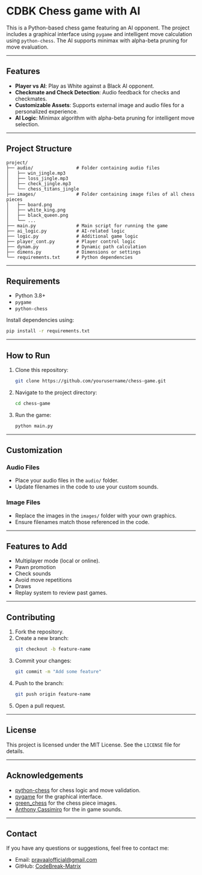 # CDBK Chess game with AI

This is a Python-based chess game featuring an AI opponent. The project includes a graphical interface using `pygame` and intelligent move calculation using `python-chess`. The AI supports minimax with alpha-beta pruning for move evaluation.

---

## Features

- **Player vs AI**: Play as White against a Black AI opponent.
- **Checkmate and Check Detection**: Audio feedback for checks and checkmates.
- **Customizable Assets**: Supports external image and audio files for a personalized experience.
- **AI Logic**: Minimax algorithm with alpha-beta pruning for intelligent move selection.

---

## Project Structure

```
project/
├── audio/                # Folder containing audio files
│   ├── win_jingle.mp3
│   ├── loss_jingle.mp3
│   ├── check_jingle.mp3
│   └── chess_titans_jingle
├── images/               # Folder containing image files of all chess pieces
│   ├── board.png
│   ├── white_king.png
│   ├── black_queen.png
│   └── ...
├── main.py               # Main script for running the game
├── ai_logic.py           # AI-related logic
├── logic.py              # Additional game logic
├── player_cont.py        # Player control logic
├── dynam.py              # Dynamic path calculation
├── dimens.py             # Dimensions or settings
└── requirements.txt      # Python dependencies
```

---

## Requirements

- Python 3.8+
- `pygame`
- `python-chess`

Install dependencies using:
```bash
pip install -r requirements.txt
```

---

## How to Run

1. Clone this repository:
   ```bash
   git clone https://github.com/yourusername/chess-game.git
   ```
2. Navigate to the project directory:
   ```bash
   cd chess-game
   ```
3. Run the game:
   ```bash
   python main.py
   ```

---

## Customization

### Audio Files
- Place your audio files in the `audio/` folder.
- Update filenames in the code to use your custom sounds.

### Image Files
- Replace the images in the `images/` folder with your own graphics.
- Ensure filenames match those referenced in the code.

---

## Features to Add

- Multiplayer mode (local or online).
- Pawn promotion
- Check sounds
- Avoid move repetitions
- Draws
- Replay system to review past games.

---

## Contributing

1. Fork the repository.
2. Create a new branch:
   ```bash
   git checkout -b feature-name
   ```
3. Commit your changes:
   ```bash
   git commit -m "Add some feature"
   ```
4. Push to the branch:
   ```bash
   git push origin feature-name
   ```
5. Open a pull request.

---

## License

This project is licensed under the MIT License. See the `LICENSE` file for details.

---

## Acknowledgements

- [python-chess](https://python-chess.readthedocs.io/) for chess logic and move validation.
- [pygame](https://www.pygame.org/) for the graphical interface.
- [green_chess](https://greenchess.net/info.php?item=downloads) for the chess piece images.
- [Anthony Cassimiro](https://www.youtube.com/watch?v=EarwdD8Eq_0) for the in game sounds.

---

## Contact

If you have any questions or suggestions, feel free to contact me:

- Email: pravaalofficial@gmail.com
- GitHub: [CodeBreak-Matrix](https://github.com/CodeBreak-Matrix)
